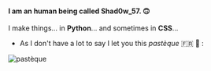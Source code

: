 #### I am an human being called Shad0w_57. 🙃
I make things... in __Python__... and sometimes in __CSS__...


* As I don't have a lot to say I let you this *pastèque* 🇫🇷 🍉 :

![pastèque](https://user-images.githubusercontent.com/115649477/199962665-2fafd092-32f2-44e9-9f08-eef8db413079.png)

<!---
Shad0w57/Shad0w57 is a ✨ special ✨ repository because its `README.md` (this file) appears on your GitHub profile.
You can click the Preview link to take a look at your changes.
--->

